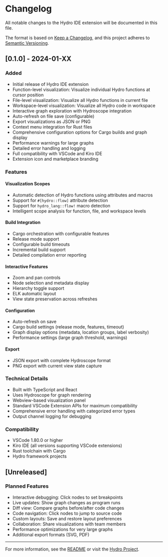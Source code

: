 # Changelog

All notable changes to the Hydro IDE extension will be documented in this file.

The format is based on [Keep a Changelog](https://keepachangelog.com/en/1.0.0/),
and this project adheres to [Semantic Versioning](https://semver.org/spec/v2.0.0.html).

## [0.1.0] - 2024-01-XX

### Added

- Initial release of Hydro IDE extension
- Function-level visualization: Visualize individual Hydro functions at cursor position
- File-level visualization: Visualize all Hydro functions in current file
- Workspace-level visualization: Visualize all Hydro code in workspace
- Interactive graph exploration with Hydroscope integration
- Auto-refresh on file save (configurable)
- Export visualizations as JSON or PNG
- Context menu integration for Rust files
- Comprehensive configuration options for Cargo builds and graph display
- Performance warnings for large graphs
- Detailed error handling and logging
- Full compatibility with VSCode and Kiro IDE
- Extension icon and marketplace branding

### Features

#### Visualization Scopes
- Automatic detection of Hydro functions using attributes and macros
- Support for `#[hydro::flow]` attribute detection
- Support for `hydro_lang::flow!` macro detection
- Intelligent scope analysis for function, file, and workspace levels

#### Build Integration
- Cargo orchestration with configurable features
- Release mode support
- Configurable build timeouts
- Incremental build support
- Detailed compilation error reporting

#### Interactive Features
- Zoom and pan controls
- Node selection and metadata display
- Hierarchy toggle support
- ELK automatic layout
- View state preservation across refreshes

#### Configuration
- Auto-refresh on save
- Cargo build settings (release mode, features, timeout)
- Graph display options (metadata, location groups, label verbosity)
- Performance settings (large graph threshold, warnings)

#### Export
- JSON export with complete Hydroscope format
- PNG export with current view state capture

### Technical Details

- Built with TypeScript and React
- Uses Hydroscope for graph rendering
- Webview-based visualization panel
- Standard VSCode Extension APIs for maximum compatibility
- Comprehensive error handling with categorized error types
- Output channel logging for debugging

### Compatibility

- VSCode 1.80.0 or higher
- Kiro IDE (all versions supporting VSCode extensions)
- Rust toolchain with Cargo
- Hydro framework projects

## [Unreleased]

### Planned Features

- Interactive debugging: Click nodes to set breakpoints
- Live updates: Show graph changes as program runs
- Diff view: Compare graphs before/after code changes
- Code navigation: Click nodes to jump to source code
- Custom layouts: Save and restore layout preferences
- Collaboration: Share visualizations with team members
- Performance optimizations for very large graphs
- Additional export formats (SVG, PDF)

---

For more information, see the [README](README.md) or visit the [Hydro Project](https://github.com/hydro-project/hydro).
